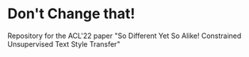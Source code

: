 # Don't Change that! 
Repository for the ACL'22 paper "So Different Yet So Alike! Constrained Unsupervised Text Style Transfer"

